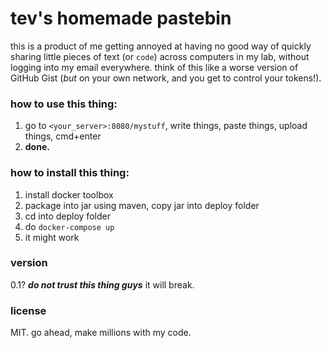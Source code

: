 # tev's homemade pastebin
this is a product of me getting annoyed at having no good way of quickly sharing little pieces of text (or `code`) across computers in my lab, without logging into my email everywhere. think of this like a worse version of GitHub Gist (*but* on your own network, and you get to control your tokens!).

### how to use this thing:
1. go to `<your_server>:8080/mystuff`, write things, paste things, upload things, cmd+enter
2. __done.__

### how to install this thing:
1. install docker toolbox
2. package into jar using maven, copy jar into deploy folder
2. cd into deploy folder
3. do `docker-compose up`
4. it might work

### version
0.1? ___do not trust this thing guys___ it will break.

### license
MIT. go ahead, make millions with my code.